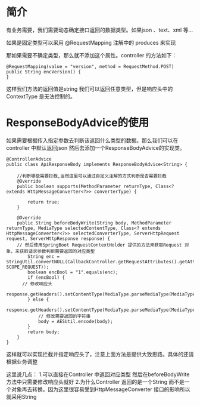 # 简介
有业务需要，我们需要动态确定接口返回的数据类型。如果json 、text、xml 等…

如果是固定类型可以采用 @RequestMapping 注解中的 produces 来实现

那如果需要不确定类型，那么就不添加这个属性。controller 的方法如下：
```
@RequestMapping(value = "version", method = RequestMethod.POST)
public String encVersion() {
}
```
这样我们方法的返回值是string 我们可以返回任意类型，但是响应头中的ContextType 是无法控制的。

# ResponseBodyAdvice的使用
如果需要根据传入指定参数去判断该返回什么类型的数据。那么我们可以在controller 中默认返回json 然后去添加一个ResponseBodyAdvice的实现类。
```
@ControllerAdvice
public class ApiResponseBody implements ResponseBodyAdvice<String> {

    //判断哪些需要拦截,当然这里可以通过自定义注解的方式判断是否需要拦截
    @Override
    public boolean supports(MethodParameter returnType, Class<? extends HttpMessageConverter<?>> converterType) {

        return true;
    }

    @Override
    public String beforeBodyWrite(String body, MethodParameter returnType, MediaType selectedContentType, Class<? extends HttpMessageConverter<?>> selectedConverterType, ServerHttpRequest request, ServerHttpResponse response) {
    // 然后使用SpringBoot RequestContextHolder 提供的方法来获取Request 对象，来获取请求参数判断需要返回的对应类型
        String enc = StringUtil.convertNULL(CallbackController.getRequestAttributes().getAttribute(ApiResponseBody.ENC, SCOPE_REQUEST));
        boolean encBool = "1".equals(enc);
        if (encBool) {
      // 修改响应头   
         response.getHeaders().setContentType(MediaType.parseMediaType(MediaType.APPLICATION_JSON_UTF8_VALUE));
        } else {
            response.getHeaders().setContentType(MediaType.parseMediaType(MediaType.TEXT_XML_VALUE));
            // 修改需要返回的字符串
            body = AESUtil.encode(body);
        }
        return body;
    }
}

```
这样就可以实现拦截并指定响应头了，注意上面方法是提供大致思路。具体的还请根据业务调整

这里说几点：
1.可以直接在Controller 中返回对应类型 然后在beforeBodyWrite 方法中只需要修改响应头就好
2.为什么Controller 返回的是一个String 而不是一个对象再去转换。因为这里很容易受到HttpMessageConverter 接口的影响所以就采用String